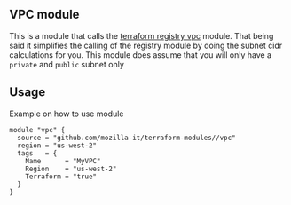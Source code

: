 ## VPC module
This is a module that calls the [terraform registry vpc](https://registry.terraform.io/modules/terraform-aws-modules/vpc/aws/1.72.0) module.
That being said it simplifies the calling of the registry module by doing the subnet cidr calculations for you. This module does assume that you
will only have a `private` and `public` subnet only

## Usage
Example on how to use module

```
module "vpc" {
  source = "github.com/mozilla-it/terraform-modules//vpc"
  region = "us-west-2"
  tags   = {
    Name      = "MyVPC"
    Region    = "us-west-2"
    Terraform = "true"
  }
}
```
